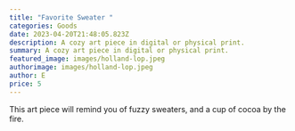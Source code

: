 ```yaml
---
title: "Favorite Sweater "
categories: Goods
date: 2023-04-20T21:48:05.823Z
description: A cozy art piece in digital or physical print.
summary: A cozy art piece in digital or physical print.
featured_image: images/holland-lop.jpeg
authorimage: images/holland-lop.jpeg
author: E
price: 5
---
```

This art piece will remind you of fuzzy sweaters, and a cup of cocoa by the fire.